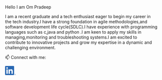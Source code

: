 Hello I am Om Pradeep

I am a recent graduate and a tech enthusiast eager to begin my career in the tech industry.I have a strong foundation in agile methodologies,and software development life cycle(SDLC).I have experience with programming languages such as c,java and python .I am keen to apply my skills in managing,monitoring and troubleshooting systems.I am excited to contribute to innovative projects and grow my expertise in a dynamic and challenging environment.



📫 Connect with me:
<p align="left">
  <a href="https://www.linkedin.com/in/ompradeep" target="blank"><img align="center"src="https://github.com/anilsakr/anilsakr/blob/ef5b7cc207bfe208f4cdbfce51feb50915e3dd5f/assets/LI-In.png" alt="ompradeep" height="30" width="35" /></a>
</p>
